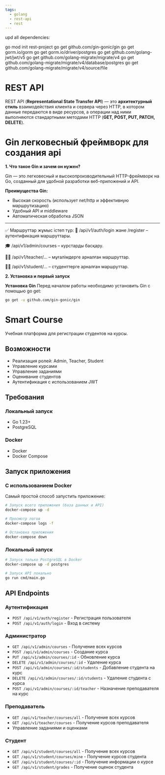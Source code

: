 ```yaml
---
tags:
  - golang
  - rest-api
  - rest
---
```


upd all dependencies:

go mod init rest-project
go get github.com/gin-gonic/gin
go get gorm.io/gorm
go get gorm.io/driver/postgres
go get github.com/golang-jwt/jwt/v5
go get github.com/golang-migrate/migrate/v4
go get github.com/golang-migrate/migrate/v4/database/postgres
go get github.com/golang-migrate/migrate/v4/source/file

# REST API

REST API (**Representational State Transfer API**) — это **архитектурный стиль** взаимодействия клиента и сервера через
HTTP, в котором данные передаются в виде ресурсов, а операции над ними выполняются стандартными методами HTTP (**GET,
POST, PUT, PATCH, DELETE**).

# Gin легковесный фреймворк для создания api

**1. Что такое Gin и зачем он нужен?**

Gin — это легковесный и высокопроизводительный HTTP-фреймворк на Go, созданный для удобной разработки веб-приложений и
API.

**Преимущества Gin:**

- Высокая скорость (использует net/http и эффективную маршрутизацию)
- Удобный API и middleware
- Автоматическая обработка JSON

---
✅ Маршруттар жұмыс істеп тұр:
🔐 /api/v1/auth/login және /register – аутентификация маршруттары.

🎓 /api/v1/admin/courses – курстарды басқару.

👨‍🏫 /api/v1/teacher/... – мұғалімдерге арналған маршруттар.

👨‍🎓 /api/v1/student/... – студенттерге арналған маршруттар.

**2. Установка и первый запуск**

**Установка Gin**
Перед началом работы необходимо установить Gin с помощью go get:

```sh
go get -u github.com/gin-gonic/gin
```

# Smart Course

Учебная платформа для регистрации студентов на курсы.

## Возможности

- Реализация ролей: Admin, Teacher, Student
- Управление курсами
- Управление заданиями
- Оценивание студентов
- Аутентификация с использованием JWT

## Требования

### Локальный запуск
- Go 1.23+
- PostgreSQL

### Docker
- Docker
- Docker Compose

## Запуск приложения

### С использованием Docker

Самый простой способ запустить приложение:

```bash
# Запуск всего приложения (база данных и API)
docker-compose up -d

# Просмотр логов
docker-compose logs -f

# Остановка приложения
docker-compose down
```

### Локальный запуск

```bash
# Запуск только PostgreSQL в Docker
docker-compose up -d postgres

# Запуск API локально
go run cmd/main.go
```

## API Endpoints

### Аутентификация

- `POST /api/v1/auth/register` - Регистрация пользователя
- `POST /api/v1/auth/login` - Вход в систему

### Администратор

- `GET /api/v1/admin/courses` - Получение всех курсов
- `POST /api/v1/admin/courses` - Создание курса
- `PUT /api/v1/admin/courses/:id` - Обновление курса
- `DELETE /api/v1/admin/courses/:id` - Удаление курса
- `POST /api/v1/admin/courses/:id/students` - Добавление студента на курс
- `DELETE /api/v1/admin/courses/:id/students` - Удаление студента с курса
- `POST /api/v1/admin/courses/:id/teacher` - Назначение преподавателя на курс

### Преподаватель

- `GET /api/v1/teacher/courses/all` - Получение всех курсов
- `GET /api/v1/teacher/courses` - Получение курсов преподавателя
- Управление заданиями и оценками

### Студент

- `GET /api/v1/student/courses/all` - Получение всех курсов
- `GET /api/v1/student/courses/mine` - Получение курсов студента
- `GET /api/v1/student/courses/:id` - Получение информации о курсе
- `GET /api/v1/student/grades` - Получение оценок студента


